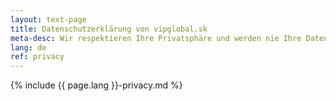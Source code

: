 ```yaml
---
layout: text-page
title: Datenschutzerklärung von vipglobal.sk
meta-desc: Wir respektieren Ihre Privatsphäre und werden nie Ihre Daten verkaufen
lang: de
ref: privacy
---
```


{% include {{ page.lang }}-privacy.md %}